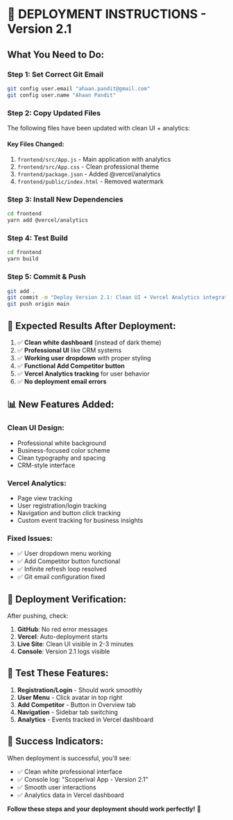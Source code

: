 # 🚀 DEPLOYMENT INSTRUCTIONS - Version 2.1

## What You Need to Do:

### **Step 1: Set Correct Git Email**
```bash
git config user.email "ahaan.pandit@gmail.com"
git config user.name "Ahaan Pandit"
```

### **Step 2: Copy Updated Files**

The following files have been updated with clean UI + analytics:

#### **Key Files Changed:**
1. `frontend/src/App.js` - Main application with analytics
2. `frontend/src/App.css` - Clean professional theme
3. `frontend/package.json` - Added @vercel/analytics
4. `frontend/public/index.html` - Removed watermark

### **Step 3: Install New Dependencies**
```bash
cd frontend
yarn add @vercel/analytics
```

### **Step 4: Test Build**
```bash
cd frontend
yarn build
```

### **Step 5: Commit & Push**
```bash
git add .
git commit -m "Deploy Version 2.1: Clean UI + Vercel Analytics integration"
git push origin main
```

## 🎯 **Expected Results After Deployment:**

1. ✅ **Clean white dashboard** (instead of dark theme)
2. ✅ **Professional UI** like CRM systems
3. ✅ **Working user dropdown** with proper styling
4. ✅ **Functional Add Competitor button**
5. ✅ **Vercel Analytics tracking** for user behavior
6. ✅ **No deployment email errors**

## 📊 **New Features Added:**

### **Clean UI Design:**
- Professional white background
- Business-focused color scheme
- Clean typography and spacing
- CRM-style interface

### **Vercel Analytics:**
- Page view tracking
- User registration/login tracking
- Navigation and button click tracking
- Custom event tracking for business insights

### **Fixed Issues:**
- ✅ User dropdown menu working
- ✅ Add Competitor button functional
- ✅ Infinite refresh loop resolved
- ✅ Git email configuration fixed

## 🚀 **Deployment Verification:**

After pushing, check:
1. **GitHub**: No red error messages
2. **Vercel**: Auto-deployment starts
3. **Live Site**: Clean UI visible in 2-3 minutes
4. **Console**: Version 2.1 logs visible

## 📱 **Test These Features:**

1. **Registration/Login** - Should work smoothly
2. **User Menu** - Click avatar in top right
3. **Add Competitor** - Button in Overview tab
4. **Navigation** - Sidebar tab switching
5. **Analytics** - Events tracked in Vercel dashboard

## 🎯 **Success Indicators:**

When deployment is successful, you'll see:
- ✅ Clean white professional interface
- ✅ Console log: "Scoperival App - Version 2.1"
- ✅ Smooth user interactions
- ✅ Analytics data in Vercel dashboard

**Follow these steps and your deployment should work perfectly!** 🚀
